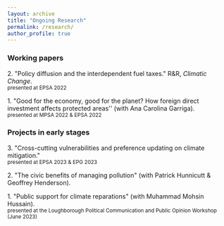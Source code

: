 ```yaml
---
layout: archive
title: "Ongoing Research"
permalink: /research/
author_profile: true
---
```

### Working papers
2\. "Policy diffusion and the interdependent fuel taxes." R&R, *Climatic Change*.
<br />
<sub>presented at EPSA 2022</sub>

1\. "Good for the economy, good for the planet? How foreign direct investment affects protected areas'' (with Ana Carolina Garriga).
<br />
<sub>presented at MPSA 2022 & EPSA 2022</sub>

### Projects in early stages
3\. "Cross-cutting vulnerabilities and preference updating on climate mitigation."
<br />
<sub>presented at EPSA 2023 & EPG 2023</sub>

2\. "The civic benefits of managing pollution" (with Patrick Hunnicutt & Geoffrey Henderson).

1\. "Public support for climate reparations" (with Muhammad Mohsin Hussain).
<br />
<sub>presented at the Loughborough Political Communication and Public Opinion Workshop (June 2023)</sub>